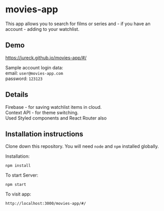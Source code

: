 # movies-app
This app allows you to search for films or series and - if you have an account - adding to your watchlist.

## Demo
https://jureck.github.io/movies-app/#/

Sample account login data: <br/>
email: `user@movies-app.com` <br/>
password: `123123`

## Details
Firebase - for saving watchlist items in cloud.<br>
Context API - for theme switching.<br>
Used Styled components and React Router also

## Installation instructions 

Clone down this repository. You will need `node` and `npm` installed globally.  

Installation:

`npm install`  
  

To start Server:

`npm start`  

To visit app:

`http://localhost:3000/movies-app/#/` 
